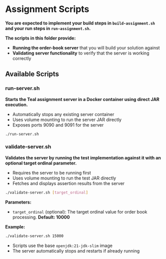 # **Assignment Scripts**

**You are expected to implement your build steps in `build-assignment.sh` and your run steps in `run-assignment.sh`.**

**The scripts in this folder provide:**

- **Running the order-book server** that you will build your solution against
- **Validating server functionality** to verify that the server is working correctly

## **Available Scripts**

### **run-server.sh**
**Starts the Teal assignment server in a Docker container using direct JAR execution.**

- Automatically stops any existing server container
- Uses volume mounting to run the server JAR directly
- Exposes ports 9090 and 9091 for the server

```bash
./run-server.sh
```

### **validate-server.sh**
**Validates the server by running the test implementation against it 
with an optional target ordinal parameter.**

- Requires the server to be running first
- Uses volume mounting to run the test JAR directly
- Fetches and displays assertion results from the server

```bash
./validate-server.sh [target_ordinal]
```

**Parameters:**
- `target_ordinal` (optional): The target ordinal value for order book processing. **Default: 10000**

**Example:**
```bash
./validate-server.sh 15000
```

- Scripts use the base `openjdk:21-jdk-slim` image
- The server automatically stops and restarts if already running